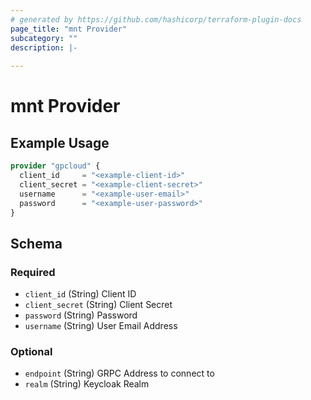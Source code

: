 ```yaml
---
# generated by https://github.com/hashicorp/terraform-plugin-docs
page_title: "mnt Provider"
subcategory: ""
description: |-
  
---
```


# mnt Provider



## Example Usage

```terraform
provider "gpcloud" {
  client_id     = "<example-client-id>"
  client_secret = "<example-client-secret>"
  username      = "<example-user-email>"
  password      = "<example-user-password>"
}
```

<!-- schema generated by tfplugindocs -->
## Schema

### Required

- `client_id` (String) Client ID
- `client_secret` (String) Client Secret
- `password` (String) Password
- `username` (String) User Email Address

### Optional

- `endpoint` (String) GRPC Address to connect to
- `realm` (String) Keycloak Realm
